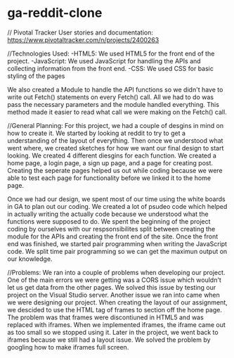 # ga-reddit-clone
// Pivotal Tracker User stories and documentation:
https://www.pivotaltracker.com/n/projects/2400263 

//Technologies Used:
-HTML5: We used HTML5 for the front end of the project. 
-JavaScript: We used JavaScript for handling the APIs and collecting information from the front end.
-CSS: We used CSS for basic styling of the pages

We also created a Module to handle the API functions so we didn't have to write out Fetch() statements on every Fetch() call. All we had to do was pass the necessary parameters and the module handled everything. This method made it easier to read what call we were making on the Fetch() call.

//General Planning:
For this project, we had a couple of desgins in mind on how to create it. We started by looking at reddit to try to get a understanding of the layout of everything. Then once we understood what went where, we created sketches for how we want our final design to start looking. We created 4 different diesgins for each function. We created a home page, a login page, a sign up page, and a page for creating post. Creating the seperate pages helped us out while coding because we were able to test each page for functionality before we linked it to the home page. 

Once we had our design, we spent most of our time using the white boards in GA to plan out our coding. We created a lot of psudeo code which helped in actually writing the actually code because we understood what the functions were supposed to do. We spent the beginning of the project coding by ourselves with our respsonsibilites split between creating the module for the APIs and creating the front end of the site. Once the front end was finished, we started pair programming when writing the JavaScript code. We split time pair programming so we can get the maximun output on our knowledge. 

//Problems:
We ran into a couple of problems when developing our project. One of the main errors we were getting was a CORS issue which wouldn't let us get data from the other pages. We solved this issue by testing our project on the Visual Studio server. Another issue we ran into came when we were designing our project. When creating the layout of our assignment, we descided to use the HTML tag of frames to section off the home page. The problem was that frames were discontiuned in HTML5 and was replaced with iframes. When we implemented iframes, the iframe came out as too small so we stopped using it. Later in the project, we went back to iframes because we still had a layout issue. We solved the problem by googling how to make iframes full screen.
